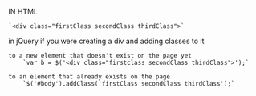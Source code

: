 IN HTML

	`<div class="firstClass secondClass thirdClass">`

in jQuery if you were creating a div and adding classes to it

	to a new element that doesn't exist on the page yet
		`var b = $('<div class="firstclass secondClass thirdClass">');`

	to an element that already exists on the page
		`$('#body').addClass('firstClass secondClass thirdClass');`